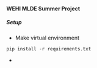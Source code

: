 #### WEHI MLDE Summer Project


##### Setup
- Make virtual environment
```python
pip install -r requirements.txt
```
- 